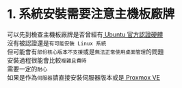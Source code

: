 # 1. 系統安裝需要注意主機板廠牌
可以先到檢查主機板廠牌是否曾經有[ Ubuntu 官方認證硬體 ](https://ubuntu.com/certified)  
沒有被認證還是`有可能安裝 Linux 系統`  
但可能會有`部份核心版本不支援`或是`無法正常使用桌面管理`的問題  
安裝過程很能會比較`複雜且費時`  
需要一定的`耐心`  
如果是作為`伺服器`請直接安裝伺服器版本或是[ Proxmox VE ](https://www.proxmox.com/en/proxmox-virtual-environment/overview)